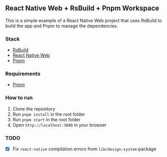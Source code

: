 ## React Native Web + RsBuild + Pnpm Workspace

This is a simple example of a React Native Web project that uses RsBuild to build the app and Pnpm to manage the dependencies.

### Stack
- [RsBuild](https://rsbuild.dev/)
- [React Native Web](https://necolas.github.io/react-native-web/)
- [Pnpm](https://pnpm.io/)

### Requirements
- [Pnpm](https://pnpm.io/)

### How to run

1. Clone the repository
2. Run `pnpm install` in the root folder
3. Run `pnpm start` in the root folder
4. Open `http://localhost:3000` in your browser

### TODO

- [x] Fix `react-native` compilation errors from `lib/design-system` package
